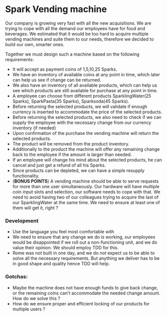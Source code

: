 # Spark Vending machine

Our company is growing very fast with all the new acquisitions. We are trying to cope with all the demand our employees have for food and beverages. 
We estimated that it would be too hard to acquire multiple vending machines and suite them to our needs, therefore we decided to build our own, smarter ones.

Together we must design such a machine based on the following requirements:
 - It will accept as payment coins of 1,5,10,25 Sparks.
 - We have an inventory of available coins at any point in time, which later can help us see if change can be returned.
 - We also have an inventory of all available products, which can help us see which products are still available for purchase at any point in time.
 - A employee can choose from different products SparklingWater(25 Sparks), SparkPasta(35 Sparks), Sparksoda(45 Sparks).
 - Before returning the selected products, we will validate if enough currency is inserted to accommodate the price of the selected products.
 - Before returning the selected products, we also need to check if we can supply the employee with the necessary change from our currency inventory (if needed)
 - Upon confirmation of the purchase the vending machine will return the selected products.
 - The product will be removed from the product inventory.
 - Additionally to the product the machine will offer any remaining change back to the employee if the amount is larger than needed. 
 - If an employee will change his mind about the selected products, he can cancel and just get a refund of all his Sparks.
 - Since products can be depleted, we can have a simple resupply functionality.
 - (**BONUS POINTS**) A vending machine should be able to serve requests for more than one user simultaneously. Our hardware will have multiple coin input slots and selection, our software needs to cope with that. We need to avoid having two of our colleagues trying to acquire the last of our SparklingWater at the same time. We need to ensure at least one of them will get it, right ?

### Development
- Use the language you feel most comfortable with
- We need to ensure that any change we do is working, our employees would be disappointed if we roll out a non-functioning unit, and we do value their opinion. We should employ TDD for this.
- Rome was not built in one day, and we do not expect us to be able to solve all the necessary requirements. But anything we deliver has to be in good shape and quality hence TDD will help.

### Gotchas:
- Maybe the machine does not have enough funds to give back change, or the remaining coins can't accommodate the needed change amount. How do we solve this ?
- How do we ensure proper and efficient locking of our products for multiple users ?